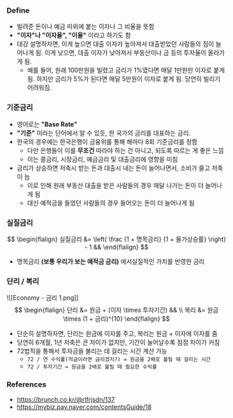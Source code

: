 ### Define
- 빌려준 돈이나 예금 따위에 붙는 이자나 그 비율을 뜻함
- **"이자"나 "이자율", "이율"** 이라고 하기도 함
- 대강 설명하자면, 이게 높으면 대출 이자가 높아져서 대출받았던 사람들의 짐이 늘어나게 됨.
  이게 낮으면, 대출 이자가 낮아져서 부동산이나 금 등의 투자율이 올라가게 됨.
	- 예를 들어, 원래 100만원을 빌렸고 금리가 1%였다면 매달 1만원만 이자로 붙게 됨.
	  하지만 금리가 5%가 된다면 매달 5만원이 이자로 붙게 됨. 당연히 빌리기 어려워짐.

### 기준금리
- 영어로는 **"Base Rate"**
- **"기준"** 이라는 단어에서 알 수 있듯, 한 국가의 금리를 대표하는 금리.
- 한국의 경우에는 한국은행이 금융위를 통해 해마다 8회 기준금리를 정함
	- 다만 은행들이 이를 **무조건** 따라야 하는 건 아니고, 되도록 따르는 게 좋은 느낌
	- 이는 콜금리, 시장금리, 예금금리 및 대출금리에 영향을 미침
- 금리가 상승하면 저축시 받는 돈과 대출시 내는 돈이 늘어나면서, 소비가 줄고 저축이 늠
	- 이로 인해 원래 부동산 대출을 받은 사람들의 경우 매달 나가는 돈이 더 늘어나게 됨
	- 대신 예적금을 들었던 사람들의 경우 들어오는 돈이 더 늘어나게 됨

### 실질금리
$$ \begin{flalign}
실질금리 &= \left( \frac  {1 + 명목금리} {1 + 물가상승률} \right) - 1 && 
\end{flalign} $$
- 명목금리 **(보통 우리가 보는 예적금 금리)** 에서실질적인 가치를 반영한 금리
### 단리 / 복리
![[Economy - 금리 1.png]]
$$ \begin{flalign} 
단리 &= 원금 + (이자 \times 투자기간) && \\
복리 &= 원금 \times (1 + 금리)^{10} 
\end{flalign} $$
- 단순히 설명하자면, 단리는 원금에 이자를 주고, 복리는 원금 + 이자에 이자를 줌
- 당연히 6개월, 1년 저축은 큰 차이가 없지만, 기간이 늘어날수록 점점 차이가 커짐
-  72법칙을 통해서 투자금을 불리는 데 걸리는 시간 계산 가능
	- `72 / 연 수익률(적금이라면 금리겠지?) = 원금을 2배로 불릴 때 걸리는 시간`
	- `72 / 투자기간 = 원금을 2배로 불릴 때 필요한 수익률`

### References
- https://brunch.co.kr/@rlfrjsdn/137
- https://mybiz.pay.naver.com/contentsGuide/18